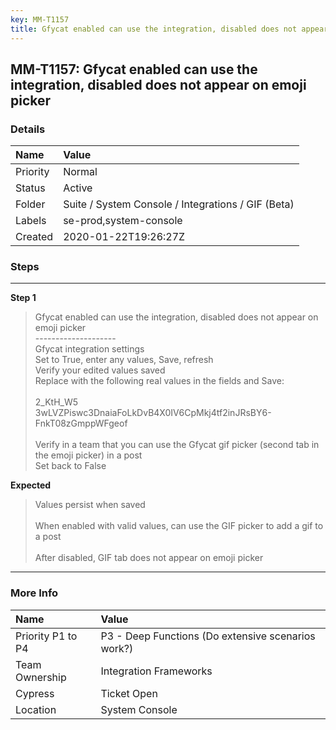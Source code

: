 ```yaml
---
key: MM-T1157
title: Gfycat enabled can use the integration, disabled does not appear on emoji picker
---
```


## MM-T1157: Gfycat enabled can use the integration, disabled does not appear on emoji picker

### Details

| Name     | Value                                              |
| :------- | :------------------------------------------------- |
| Priority | Normal                                             |
| Status   | Active                                             |
| Folder   | Suite / System Console / Integrations / GIF (Beta) |
| Labels   | se-prod,system-console                             |
| Created  | 2020-01-22T19:26:27Z                               |

### Steps

<hr/>

**Step 1**

> <article>Gfycat enabled can use the integration, disabled does not appear on emoji picker<br />--------------------<br />Gfycat integration settings<br />Set to True, enter any values, Save, refresh<br />Verify your edited values saved<br />Replace with the following real values in the fields and Save:<br /><br />2_KtH_W5<br />3wLVZPiswc3DnaiaFoLkDvB4X0IV6CpMkj4tf2inJRsBY6-FnkT08zGmppWFgeof<br /><br />Verify in a team that you can use the Gfycat gif picker (second tab in the emoji picker) in a post<br />Set back to False</article>

**Expected**

> <article>Values persist when saved<br /><br />When enabled with valid values, can use the GIF picker to add a gif to a post<br /><br />After disabled, GIF tab does not appear on emoji picker</article>

<hr/>

### More Info

| Name              | Value                                              |
| :---------------- | :------------------------------------------------- |
| Priority P1 to P4 | P3 - Deep Functions (Do extensive scenarios work?) |
| Team Ownership    | Integration Frameworks                             |
| Cypress           | Ticket Open                                        |
| Location          | System Console                                     |
